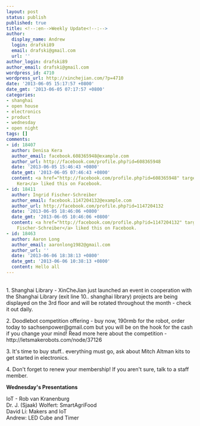 ```yaml
---
layout: post
status: publish
published: true
title: <!--:en-->Weekly Update<!--:-->
author:
  display_name: Andrew
  login: drafski89
  email: drafski@gmail.com
  url: ''
author_login: drafski89
author_email: drafski@gmail.com
wordpress_id: 4710
wordpress_url: http://xinchejian.com/?p=4710
date: '2013-06-05 15:17:57 +0800'
date_gmt: '2013-06-05 07:17:57 +0800'
categories:
- shanghai
- open house
- electronics
- product
- wednesday
- open night
tags: []
comments:
- id: 18407
  author: Denisa Kera
  author_email: facebook.608365948@example.com
  author_url: http://facebook.com/profile.php?id=608365948
  date: '2013-06-05 15:46:43 +0800'
  date_gmt: '2013-06-05 07:46:43 +0800'
  content: <a href="http://facebook.com/profile.php?id=608365948" target="_blank">Denisa
    Kera</a> liked this on Facebook.
- id: 18411
  author: Ingrid Fischer-Schreiber
  author_email: facebook.1147204132@example.com
  author_url: http://facebook.com/profile.php?id=1147204132
  date: '2013-06-05 18:46:06 +0800'
  date_gmt: '2013-06-05 10:46:06 +0800'
  content: <a href="http://facebook.com/profile.php?id=1147204132" target="_blank">Ingrid
    Fischer-Schreiber</a> liked this on Facebook.
- id: 18463
  author: Aaron Long
  author_email: aaronlong1982@gmail.com
  author_url: ''
  date: '2013-06-06 18:38:13 +0800'
  date_gmt: '2013-06-06 10:38:13 +0800'
  content: Hello all
---
```

<p><!--:en--><br />
1. Shanghai Library - XinCheJian just launched an event in cooperation with the Shanghai Library (exit line 10.. shanghai library) projects are being displayed on the 3rd floor and will be rotated throughout the month - check it out daily.</p>
<p>2. Doodlebot competition offering - buy now, 190rmb for the robot, order today to sachsenpower@gmail.com but you will be on the hook for the cash if you change your mind! Read more here about the competition - http://letsmakerobots.com/node/37126</p>
<p>3. It's time to buy stuff.. everything must go, ask about Mitch Altman kits to get started in electronics.</p>
<p>4. Don't forget to renew your membership! If you aren't sure, talk to a staff member.</p>
<p><strong>Wednesday's Presentations</strong></p>
<p>IoT - Rob van Kranenburg<br />
Dr. J. (Sjaak) Wolfert: SmartAgriFood<br />
David Li: Makers and IoT<br />
Andrew: LED Cube and Timer<!--:--></p>
